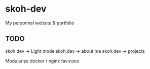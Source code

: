 # skoh-dev
My personnal website & portfolio  

## TODO

skoh.dev -> Light mode
skoh.dev -> about me
skoh.dev -> projects

Modularize docker / nginx
favicons
